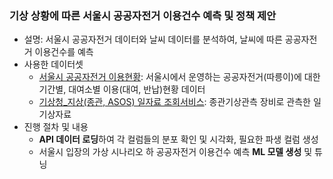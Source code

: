 ### 기상 상황에 따른 서울시 공공자전거 이용건수 예측 및 정책 제안
- 설명: 서울시 공공자전거 데이터와 날씨 데이터를 분석하여, 날씨에 따른 공공자전거 이용건수를 예측
- 사용한 데이터셋
    - [서울시 공공자전거 이용현황](https://data.seoul.go.kr/dataList/OA-14994/F/1/datasetView.do): 서울시에서 운영하는 공공자전거(따릉이)에 대한 기간별, 대여소별 이용(대여, 반납)현황 데이터
    - [기상청_지상(종관, ASOS) 일자료 조회서비스](https://data.seoul.go.kr/dataList/OA-14994/F/1/datasetView.do): 종관기상관측 장비로 관측한 일 기상자료
- 진행 절차 및 내용
    - **API 데이터 로딩**하여 각 컬럼들의 분포 확인 및 시각화, 필요한 파생 컬럼 생성
    - 서울시 입장의 가상 시나리오 하 공공자전거 이용건수 예측 **ML 모델 생성** 및 튜닝